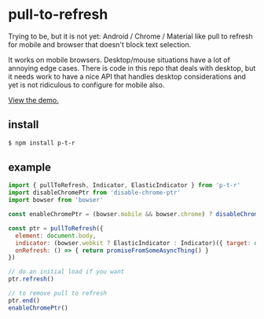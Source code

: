 # pull-to-refresh

Trying to be, but it is not yet: Android / Chrome / Material like pull to refresh for mobile and browser that doesn't block text selection.

It works on mobile browsers. Desktop/mouse situations have a lot of annoying edge cases. There is code in this repo that deals with desktop, but it needs work to have a nice API that handles desktop considerations and yet is not ridiculous to configure for mobile also.

[View the demo.](https://m59peacemaker.github.io/browser-pull-to-refresh/)

## install

```sh
$ npm install p-t-r
```

## example

```js
import { pullToRefresh, Indicator, ElasticIndicator } from 'p-t-r'
import disableChromePtr from 'disable-chrome-ptr'
import bowser from 'bowser'

const enableChromePtr = (bowser.mobile && bowser.chrome) ? disableChromePtr() : () => {}

const ptr = pullToRefresh({
  element: document.body,
  indicator: (bowser.webkit ? ElasticIndicator : Indicator)({ target: document.body }),
  onRefresh: () => { return promiseFromSomeAsyncThing() }
})

// do an initial load if you want
ptr.refresh()

// to remove pull to refresh
ptr.end()
enableChromePtr()
```
